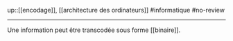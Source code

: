 up::[[encodage]], [[architecture des ordinateurs]]
#informatique #no-review 

---


Une information peut être transcodée sous forme [[binaire]].
